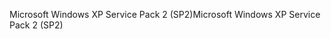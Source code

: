 <span data-ttu-id="eb05a-101">Microsoft Windows XP Service Pack 2 (SP2)</span><span class="sxs-lookup"><span data-stu-id="eb05a-101">Microsoft Windows XP Service Pack 2 (SP2)</span></span>
